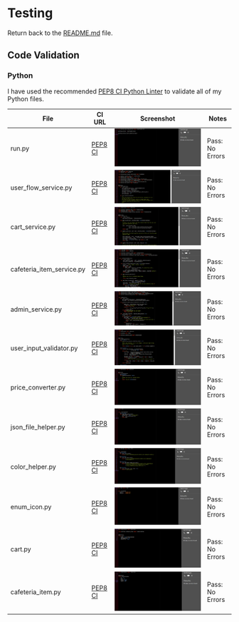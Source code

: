 # Testing

Return back to the [README.md](README.md) file.

## Code Validation

### Python

I have used the recommended [PEP8 CI Python Linter](https://pep8ci.herokuapp.com) to validate all of my Python files.

| File | CI URL | Screenshot | Notes |
| --- | --- | --- | --- |
| run.py | [PEP8 CI](https://pep8ci.herokuapp.com/https://raw.githubusercontent.com/Jordan-Boulton1/woofeteria/main/run.py) | ![screenshot](https://github.com/Jordan-Boulton1/woofeteria/blob/main/documentation/testing/validation/py-validation-run.png) | Pass: No Errors |
| user_flow_service.py | [PEP8 CI](https://pep8ci.herokuapp.com/https://raw.githubusercontent.com/Jordan-Boulton1/woofeteria/main/services/user_flow_service.py) | ![screenshot](https://github.com/Jordan-Boulton1/woofeteria/blob/main/documentation/testing/validation/py-validation-userflow.png) | Pass: No Errors |
| cart_service.py | [PEP8 CI](https://pep8ci.herokuapp.com/https://raw.githubusercontent.com/Jordan-Boulton1/woofeteria/main/services/cart_service.py) | ![screenshot](https://github.com/Jordan-Boulton1/woofeteria/blob/main/documentation/testing/validation/py-validation-cart-service.png) | Pass: No Errors |
| cafeteria_item_service.py | [PEP8 CI](https://pep8ci.herokuapp.com/https://raw.githubusercontent.com/Jordan-Boulton1/woofeteria/main/services/cafeteria_item_service.py) | ![screenshot](https://github.com/Jordan-Boulton1/woofeteria/blob/main/documentation/testing/validation/py-validation-item-service.png) | Pass: No Errors |
| admin_service.py | [PEP8 CI](https://pep8ci.herokuapp.com/https://raw.githubusercontent.com/Jordan-Boulton1/woofeteria/main/services/admin_service.py) | ![screenshot](https://github.com/Jordan-Boulton1/woofeteria/blob/main/documentation/testing/validation/py-validation-admin-service.png) | Pass: No Errors |
| user_input_validator.py | [PEP8 CI](https://pep8ci.herokuapp.com/https://raw.githubusercontent.com/Jordan-Boulton1/woofeteria/main/infrastructure/validators/user_input_validator.py) | ![screenshot](https://github.com/Jordan-Boulton1/woofeteria/blob/main/documentation/testing/validation/py-validation-user-input-validator.png) | Pass: No Errors |
| price_converter.py | [PEP8 CI](https://pep8ci.herokuapp.com/https://raw.githubusercontent.com/Jordan-Boulton1/woofeteria/main/infrastructure/helpers/price_converter.py) | ![screenshot](https://github.com/Jordan-Boulton1/woofeteria/blob/main/documentation/testing/validation/py-validation-price-converter.png) | Pass: No Errors |
| json_file_helper.py | [PEP8 CI](https://pep8ci.herokuapp.com/https://raw.githubusercontent.com/Jordan-Boulton1/woofeteria/main/infrastructure/helpers/json_file_helper.py) | ![screenshot](https://github.com/Jordan-Boulton1/woofeteria/blob/main/documentation/testing/validation/py-validation-json-file-helper.png) | Pass: No Errors |
| color_helper.py | [PEP8 CI](https://pep8ci.herokuapp.com/https://raw.githubusercontent.com/Jordan-Boulton1/woofeteria/main/infrastructure/helpers/color_helper.py) | ![screenshot](https://github.com/Jordan-Boulton1/woofeteria/blob/main/documentation/testing/validation/py-validation-color-helper.png) | Pass: No Errors |
| enum_icon.py | [PEP8 CI](https://pep8ci.herokuapp.com/https://raw.githubusercontent.com/Jordan-Boulton1/woofeteria/main/infrastructure/enums/enum_icon.py) | ![screenshot](https://github.com/Jordan-Boulton1/woofeteria/blob/main/documentation/testing/validation/py-validation-enum-icon.png) | Pass: No Errors |
| cart.py | [PEP8 CI](https://pep8ci.herokuapp.com/https://raw.githubusercontent.com/Jordan-Boulton1/woofeteria/main/entities/cart.py) | ![screenshot](https://github.com/Jordan-Boulton1/woofeteria/blob/main/documentation/testing/validation/py-validation-cart.png) | Pass: No Errors |
| cafeteria_item.py | [PEP8 CI](https://pep8ci.herokuapp.com/https://raw.githubusercontent.com/Jordan-Boulton1/woofeteria/main/entities/cafeteria_item.py) | ![screenshot](https://github.com/Jordan-Boulton1/woofeteria/blob/main/documentation/testing/validation/py-validation-cafeteria-item.png) | Pass: No Errors |